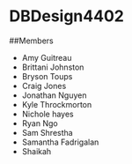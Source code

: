 # DBDesign4402

##Members
* Amy Guitreau
* Brittani Johnston
* Bryson Toups
* Craig Jones
* Jonathan Nguyen
* Kyle Throckmorton
* Nichole hayes
* Ryan Ngo
* Sam Shrestha
* Samantha Fadrigalan
* Shaikah
